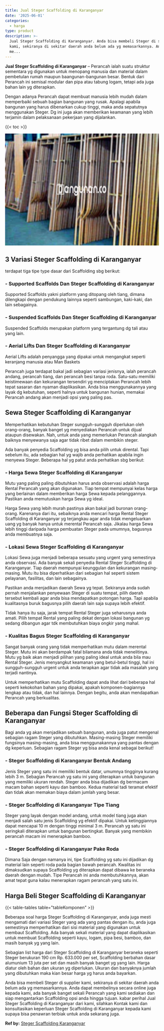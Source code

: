 ```yaml
---
title: Jual Steger Scaffolding di Karanganyar
date: '2025-06-01'
categories:
  - harga
type: product
description: >-
  Jual Steger Scaffolding di Karanganyar. Anda bisa membeli Steger di supplier
  kami, sekiranya di sekitar daerah anda belum ada yg memasarkannya. Anda dapat
  me...
---
```


**Jual Steger Scaffolding di Karanganyar** – Perancah ialah suatu struktur sementara yg digunakan untuk menopang manusia dan material dalam pembetulan rumah maupun baangunan-bangunan besar. Bentuk dari Perancah ini semisal modular dan pipa atau tabung logam, tetapi ada juga bahan lain yg diterapkan.

Dengan adanya Perancah dapat membuat manusia lebih mudah dalam memperbaiki sebuah bagian bangunan yang rusak. Apalagi apabila bangunan yang harus dibenarkan cukup tinggi, maka anda sepatutnya menggunakan Steger. Dg ini juga akan memberikan keamanan yang lebih terjamin dalam pelaksanaan pekerjaan yang dijalankan.

{{< toc >}}

![Jual Steger Scaffolding di Karanganyar](/images/sewa-scaffolding-steger-14.png)

## 3 Variasi Steger Scaffolding di Karanganyar

terdapat tiga tipe type dasar dari Scaffolding sbg berikut:

### \- Supported Scaffolds Dan Steger Scaffolding di Karanganyar

Supported Scaffolds yakni platform yang ditopang oleh tiang, dimana dilengkapi dengan pendukung lainnya seperti sambungan, kaki-kaki, dan lain sebagainya.

### \- Suspended Scaffolds Dan Steger Scaffolding di Karanganyar

Suspended Scaffolds merupakan platform yang tergantung dg tali atau yang lain.

### \- Aerial Lifts Dan Steger Scaffolding di Karanganyar

Aerial Lifts adalah penyangga yang dipakai untuk mengangkat seperti keranjang manusia atau Man Baskets

Perancah juga terdapat bakal jadi sebagian variasi jenisnya, ialah perancah andang, perancah tiang, dan perancah besi tanpa roda. Satu-satu memiliki keistimewaan dan kekurangan tersendiri yg menciptakan Perancah lebih tepat sasaran dan nyaman diaplikasikan. Anda bisa menggunakannya yang layak dg kebutuhan, seperti halnya untuk bangunan hunian, memakai Perancah andang akan menjadi opsi yang paling pas.

## Sewa Steger Scaffolding di Karanganyar

Memperhatikan kebutuhan Steger sungguh-sungguh diperlukan oleh orang-orang, banyak banget yg menyediakan Perancah untuk dijual ataupun disewakan. Nah, untuk anda yang memerlukan Perancah alangkah baiknya menyewanya saja agar tidak ribet dalam membikin steger.

Ada banyak penyedia Scaffolding yg bisa anda pilih untuk dirental. Tapi sebelum itu, ada sebagian hal yg wajib anda perhatikan apabila ingin menyewa Steger. Beberapa hal yg patut anda perhatikan sbg berikut:

### \- Harga Sewa Steger Scaffolding di Karanganyar

Mutu yang paling paling dibutuhkan harus anda observasi adalah harga Rental Perancah yang akan digunakan. Tiap tempat mempunyai kelas harga yang berlainan dalam memberikan harga Sewa kepada pelanggannya. Pastikan anda memutuskan harga Sewa yg ideal.

Harga Sewa yang lebih murah pastinya akan bakal jadi buronan orang-orang. Karenanya dari itu, sebaiknya anda mencari harga Rental Steger Scaffolding di Karanganyar yg terjangkau agar anda tidak mengeluarkan uang yg banyak hanya untuk merental Perancah saja. Jikalau harga Sewa lebih tinggi daripada harga pembuatan Steger pada umumnya, bagusnya anda membuatnya saja.

### \- Lokasi Sewa Steger Scaffolding di Karanganyar

Lokasi Sewa juga menjadi beberapa sesuatu yang urgent yang semestinya anda observasi. Ada banyak sekali penyedia Rental Steger Scaffolding di Karanganyar. Tiap daerah mempunyai keunggulan dan kekurangan masing-masing. Mutu itu bisa diperhatikan dari sebagian hal seperti sistem pelayanan, fasilitas, dan lain sebagainya.

Pastikan anda menjadikan daerah Sewa yg tepat. Sekiranya anda sudah pernah menjalankan penyewaan Steger di suatu tempat, pilih daerah tersebut kembali agar anda bisa mendapatkan potongan harga. Tapi apabila kualitasnya buruk bagusnya pilih daerah lain saja supaya lebih efektif.

Tidak hanya itu saja, jarak tempat Rental Steger juga seharusnya anda amati. Pilih tempat Rental yang paling dekat dengan lokasi bangunan yg sedang dibangun agar tdk membutuhkan biaya ongkir yang mahal.

### \- Kualitas Bagus Steger Scaffolding di Karanganyar

Sangat banyak orang yang tidak memperhatikan mutu dalam merental Steger. Mutu ini akan berdampak fatal bilamana anda tidak menelitinya. Mutu yg baik akan menjadi pilihan yang paling ideal untuk anda bila mau Rental Steger. Jenis menyangkut keamanan yang betul-betul tinggi, hal ini sungguh-sungguh urgent untuk anda terapkan agar tidak ada masalah yang terjadi nantinya.

Untuk memperhatikan mutu Scaffolding dapat anda lihat dari beberapa hal seperti kekokohan bahan yang dipakai, apakah komponen-bagiannya lengkap atau tidak, dan hal lainnya. Dengan begitu, anda akan mendapatkan Perancah yang berkualitas.

## Beberapa dan Fungsi Steger Scaffolding di Karanganyar

Bagi anda yg akan menjadikan sebuah bangunan, anda juga patut mengenal sebagian ragam Steger yang dibutuhkan. Masing-masing Steger memiliki fungsinya masing-masing, anda bisa menggunakannya yang pantas dengan dg keperluan. Sebagian ragam Steger yg bisa anda kenal sebagai berikut!

### \- Steger Scaffolding di Karanganyar Bentuk Andang

Jenis Steger yang satu ini memiliki bentuk datar, umumnya tingginya kurang lebih 3 m. Sebagian Perancah yg satu ini yang diterapkan untuk bangunan yang memiliki ukuran rendah. Steger anda bisa dijadikan dg bermacam macam bahan seperti kayu dan bamboo. Kedua material tadi teramat efektif dan tidak akan memakan biaya dalam jumlah yang besar.

### \- Steger Scaffolding di Karanganyar Tipe Tiang

Steger yang layak dengan model andang, untuk model tiang juga akan menjadi salah satu jenis Scaffolding yg efektif dipakai. Untuk ketinggiannya dapat mencapai 10 m dengan tinggi minimal 3 m. Perancah yg satu ini seringkali diterapkan untuk bangunan bertingkat. Banyak yang membikin perancah macam ini menerapkan bamboo.

### \- Steger Scaffolding di Karanganyar Pake Roda

Dimana Saja dengan namanya ini, tipe Scaffolding yg satu ini dijadikan dg material lain seperti roda pada bagian bawah perancah. Kwalitas ini dimaksudkan supaya Scaffolding yg diterapkan dapat dibawa ke beraneka daerah dengan mudah. Tipe Perancah ini anda membutuhkannya, akan amat tepat guna kalau menerapkan ragam perancah yang satu ini.

## Harga Beli Steger Scaffolding di Karanganyar

{{< table-tables table="tableKomponen" >}}

Beberapa soal harga Steger Scaffolding di Karanganyar, anda juga mesti mengamati dari variasi Steger yang ada yang pantas dengan itu, anda juga semestinya memperhatikan dari sisi material yang digunakan untuk membaut Scaffolding. Ada banyak sekali material yang dapat diaplikasikan untuk membuat Scaffolding seperti kayu, logam, pipa besi, bamboo, dan masih banyak yg yang lain.

Sebagian list harga dari Steger Scaffolding di Karanganyar beraneka seperti Steger berukuran 190 cm Rp. 633.000 per set, Scaffolding berbahan dasar alumunium 13 juta per set dan masih banyak banget yg yang lain. Harga diatur oleh bahan dan ukuran yg diperlukan. Ukuran dan banyaknya jumlah yang dibutuhkan maka kian besar harga yg harus anda bayarkan.

Anda bisa membeli Steger di supplier kami, sekiranya di sekitar daerah anda belum ada yg memasarkannya. Anda dapat membelinya secara online juga kepada kami, ada banyak banget sekali Perancah yang kami sediakan dan siap mengantarkan Scaffolding opsi anda hingga tujuan. kabar perihal Jual Steger Scaffolding di Karanganyar dari kami, silahkan Kontak kami dan konsultasikan keperluan Steger Scaffolding di Karanganyar kepada kami supaya bisa penawran terbiak untuk anda sekarang juga.

**Ref by:** [Steger Scaffolding Karanganyar](https://id.wikipedia.org/wiki/Steger)
